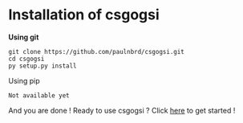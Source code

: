 # Installation of csgogsi

**Using git**
```
git clone https://github.com/paulnbrd/csgogsi.git
cd csgogsi
py setup.py install
```

Using pip
```
Not available yet
```

And you are done ! Ready to use csgogsi ? Click [here](get-started) to get started !
